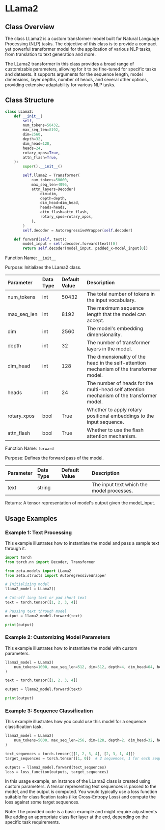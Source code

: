 # LLama2

## Class Overview

The class LLama2 is a custom transformer model built for Natural Language Processing (NLP) tasks. The objective of this class is to provide a compact yet powerful transformer model for the application of various NLP tasks, from translation to text generation and more.

The LLama2 transformer in this class provides a broad range of customizable parameters, allowing for it to be fine-tuned for specific tasks and datasets. It supports arguments for the sequence length, model dimensions, layer depths, number of heads, and several other options, providing extensive adaptability for various NLP tasks.

## Class Structure

```python
class LLama2:
    def __init__(
        self,
        num_tokens=50432,
        max_seq_len=8192,
        dim=2560,
        depth=32,
        dim_head=128,
        heads=24,
        rotary_xpos=True,
        attn_flash=True,
    ):
        super().__init__()

        self.llama2 = Transformer(
            num_tokens=50000,
            max_seq_len=4096,
            attn_layers=Decoder(
                dim=dim,
                depth=depth,
                dim_head=dim_head,
                heads=heads,
                attn_flash=attn_flash,
                rotary_xpos=rotary_xpos,
            ),
        )
        self.decoder = AutoregressiveWrapper(self.decoder)

    def forward(self, text):
        model_input = self.decoder.forward(text)[0]
        return self.decoder(model_input, padded_x=model_input[0])
```

Function Name: `__init__`

Purpose: Initializes the LLama2 class.

| Parameter | Data Type | Default Value | Description |
| :--- | :--- | :--- | :--- |
| num_tokens | int | 50432 | The total number of tokens in the input vocabulary. |
| max_seq_len | int | 8192 | The maximum sequence length that the model can accept. |
| dim | int | 2560 | The model's embedding dimensionality. |
| depth | int | 32 | The number of transformer layers in the model. |
| dim_head | int | 128 | The dimensionality of the head in the self-attention mechanism of the transformer model. |
| heads | int | 24 | The number of heads for the multi-head self attention mechanism of the transformer model. |
| rotary_xpos | bool | True | Whether to apply rotary positional embeddings to the input sequence. |
| attn_flash | bool | True | Whether to use the flash attention mechanism. |

Function Name: `forward`

Purpose: Defines the forward pass of the model.

| Parameter | Data Type | Default Value | Description |
| :--- | :--- | :--- | :--- |
| text | string | | The input text which the model processes. |

Returns: A tensor representation of model's output given the model_input.
    
## Usage Examples

### Example 1: Text Processing

This example illustrates how to instantiate the model and pass a sample text through it.

```python
import torch
from torch.nn import Decoder, Transformer

from zeta.models import LLama2
from zeta.structs import AutoregressiveWrapper

# Initializing model
llama2_model = LLama2()

# Cut-off long text or pad short text
text = torch.tensor([1, 2, 3, 4])

# Passing text through model
output = llama2_model.forward(text)

print(output)
```

### Example 2: Customizing Model Parameters

This example illustrates how to instantiate the model with custom parameters.

```python
llama2_model = LLama2(
    num_tokens=1000, max_seq_len=512, dim=512, depth=4, dim_head=64, heads=4
)

text = torch.tensor([1, 2, 3, 4])

output = llama2_model.forward(text)

print(output)
```

### Example 3: Sequence Classification

This example illustrates how you could use this model for a sequence classification task.

```python
llama2_model = LLama2(
    num_tokens=5000, max_seq_len=256, dim=128, depth=2, dim_head=32, heads=2
)

text_sequences = torch.tensor([[1, 2, 3, 4], [2, 3, 1, 4]])
target_sequences = torch.tensor([1, 0])  # 2 sequences, 1 for each sequence

outputs = llama2_model.forward(text_sequences)
loss = loss_function(outputs, target_sequences)
```
In this usage example, an instance of the LLama2 class is created using custom parameters. A tensor representing text sequences is passed to the model, and the output is computed. You would typically use a loss function suitable for classification tasks (like Cross-Entropy Loss) and compute the loss against some target sequences. 

Note: The provided code is a basic example and might require adjustments like adding an appropriate classifier layer at the end, depending on the specific task requirements.
